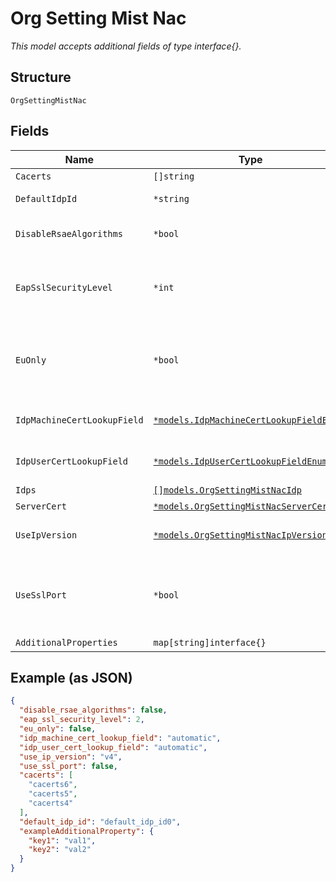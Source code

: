 
# Org Setting Mist Nac

*This model accepts additional fields of type interface{}.*

## Structure

`OrgSettingMistNac`

## Fields

| Name | Type | Tags | Description |
|  --- | --- | --- | --- |
| `Cacerts` | `[]string` | Optional | List of PEM-encoded ca certs |
| `DefaultIdpId` | `*string` | Optional | use this IDP when no explicit realm present in the incoming username/CN OR when no IDP is explicitly mapped to the incoming realm. |
| `DisableRsaeAlgorithms` | `*bool` | Optional | to disable RSAE_PSS_SHA256, RSAE_PSS_SHA384, RSAE_PSS_SHA512 from server side. see https://www.openssl.org/docs/man3.0/man1/openssl-ciphers.html<br>**Default**: `false` |
| `EapSslSecurityLevel` | `*int` | Optional | eap ssl security level, see https://www.openssl.org/docs/man1.1.1/man3/SSL_CTX_set_security_level.html#DEFAULT-CALLBACK-BEHAVIOUR<br>**Default**: `2`<br>**Constraints**: `>= 1`, `<= 4` |
| `EuOnly` | `*bool` | Optional | By default NAC POD failover considers all NAC pods available around the globe, i.e. EU, US, or APAC based, failover happens based on geo IP of the originating site. For strict GDPR compliancy NAC POD failover would only happen between the PODs located within the EU environment, and no authentication would take place outside of EU. This is an org setting that is applicable to WLANs, switch templates, mxedge clusters that have mist_nac enabled<br>**Default**: `false` |
| `IdpMachineCertLookupField` | [`*models.IdpMachineCertLookupFieldEnum`](../../doc/models/idp-machine-cert-lookup-field-enum.md) | Optional | allow customer to choose the EAP-TLS client certificate's field to use for IDP Machine Groups lookup. enum: `automatic`, `cn`, `dns`<br>**Default**: `"automatic"` |
| `IdpUserCertLookupField` | [`*models.IdpUserCertLookupFieldEnum`](../../doc/models/idp-user-cert-lookup-field-enum.md) | Optional | allow customer to choose the EAP-TLS client certificate's field. To use for IDP User Groups lookup. enum: `automatic`, `cn`, `email`, `upn`<br>**Default**: `"automatic"` |
| `Idps` | [`[]models.OrgSettingMistNacIdp`](../../doc/models/org-setting-mist-nac-idp.md) | Optional | - |
| `ServerCert` | [`*models.OrgSettingMistNacServerCert`](../../doc/models/org-setting-mist-nac-server-cert.md) | Optional | radius server cert to be presented in EAP TLS |
| `UseIpVersion` | [`*models.OrgSettingMistNacIpVersionEnum`](../../doc/models/org-setting-mist-nac-ip-version-enum.md) | Optional | by default NAS devices(switches/aps) and proxies(mxedge) are configured to reach mist-nac via IPv4. enum: `v4`, `v6`<br>**Default**: `"v4"` |
| `UseSslPort` | `*bool` | Optional | By default NAS devices (switches/aps) and proxies(mxedge) are configured to use port TCP2083(radsec) to reach mist-nac.<br>Set `use_ssl_port`==`true` to override that port with TCP43 (ssl),<br>This is a org level setting that is applicable to wlans, switch_templates, and mxedge_clusters that have mist-nac enabled<br>**Default**: `false` |
| `AdditionalProperties` | `map[string]interface{}` | Optional | - |

## Example (as JSON)

```json
{
  "disable_rsae_algorithms": false,
  "eap_ssl_security_level": 2,
  "eu_only": false,
  "idp_machine_cert_lookup_field": "automatic",
  "idp_user_cert_lookup_field": "automatic",
  "use_ip_version": "v4",
  "use_ssl_port": false,
  "cacerts": [
    "cacerts6",
    "cacerts5",
    "cacerts4"
  ],
  "default_idp_id": "default_idp_id0",
  "exampleAdditionalProperty": {
    "key1": "val1",
    "key2": "val2"
  }
}
```

